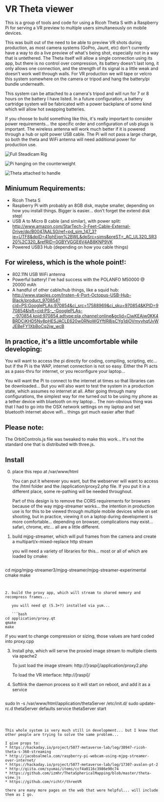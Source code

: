 
# VR Theta viewer

This is a group of tools and code for using a Ricoh Theta S with a Raspberry Pi for serving a VR preview to multiple users simultaneously on mobile devices.

This was built out of the need to be able to preview VR shots during production, as most camera systems (GoPro, Jaunt, etc) don't currently have a way to do a live preview of what's being shot, especially not in a way that is untethered.  The Theta itself will allow a single connection using its app, but there is no control over compression, its battery doesn't last long, it only allows one connection, and the strength of its signal is a little weak and doesn't work well through walls.  For VR production we will tape or velcro this system somewhere on the camera or tripod and hang the battery/pi bundle underneath.

This system can be attached to a camera's tripod and will run for 7 or 8 hours on the battery I have listed.  In a future configuration, a battery cartridge system will be fabricated with a power backplane of some kind which will allow hot swapping batteries.

If you choose to build something like this, it's really important to consider power requirements... the specific order and configuration of usb plugs is important.  The wireless antenna will work much better if it is powered through a hub or split power USB cable.  The Pi will not pass a large charge, so both the theta and WiFi antenna will need additional power for production use.

![Full Steadicam Rig](images/wide.jpg)

![Pi hanging on the counterweight](images/pi.jpg)

![Theta attached to handle](images/theta.jpg)


## Miniumum Requirements:

* Ricoh Theta S
* Raspberry Pi with probably an 8GB disk, maybe smaller, depending on how you install things.  Bigger is easier... don't forget the extend disk step!
* USB A to Micro B cable (and similar), with power split: http://www.amazon.com/StarTech-3-Feet-Cable-External-Drive/dp/B0047AALS0/ref=pd_sim_147_3?ie=UTF8&dpID=41phEjqn%2BWL&dpSrc=sims&preST=_AC_UL320_SR320%2C320_&refRID=0GBYVGGE6V4AB8KNP9VK
* Powered USB3 Hub (depending on how you cable things)

## For wireless, which is the whole point!:

* 802.11N USB WiFi antenna
* Powerful battery!  I've had success with the POLANFO M50000 @ 20000 mAh
* A handful of other cable/hub things, like a squid hub: http://www.staples.com/Insten-4-Port-Octopus-USB-Hub-Black/product_970854?cid=PS:GooglePLAs:970854&ci_src=17588969&ci_sku=970854&KPID=970854&lsft=cid:PS-_-GooglePLAs-_-970854,kpid:970854,adtype:pla,channel:online&gclid=CjwKEAjw0KK4BRDCiKHD5Ny8pHESJACLE620w0RNoWGYftIR8jsCYg1djOVmyvhqfJvWJEBeFY1XbBoCq2jw_wcB

## In practice, it's a little uncomfortable while developing:

You will want to access the pi directly for coding, compiling, scripting, etc... but if the Pi is the WAP, internet connection is not so easy.  Either the Pi acts as a pass-thru for internet, or you reconfigure your laptop...

You will want the Pi to connect to the internet at times so that libraries can be downloaded... But you will also want to test the system in a production state, which assumes no internet at all.  After going through many configurations, the simplest way for me turned out to be using my phone as a tether device with bluetooth on my laptop... The non-obvious thing was that I had to go into the OSX network settings on my laptop and set bluetooth internet above wifi... things got much easier after that!

## Please note:

The OrbitControls.js file was tweaked to make this work...  It's not the standard one that is distributed with three.js.

## Install

0. place this repo at /var/www/html

   You can put it wherever you want, but the webserver will want to access the /html folder and the /application/proxy2.php file.  If you put it in a different place, some re-pathing will be needed throughout.

   Part of this design is to remove the CORS requirements for browsers because of the way mjpg-streamer works... the intention in production use is for this to be viewed through multiple mobile devices while on set shooting, but in practice, viewing it on a laptop during development is more comfortable... depending on browser, complications may exist... safari, chrome, etc... all are a little different.

1. build mjpg-streamer, which will pull frames from the camera and create a multipart/x-mixed-replace http stream

   you will need a variety of libraries for this... most or all of which are loaded by cmake:

   ```bash
cd mjpg/mjpg-streamer3/mjpg-streamer/mjpg-streamer-experimental
cmake
make
```


2. build the proxy app, which will stream to shared memory and recompress frames...

   you will need qt (5.3+?) installed via yum...

   ```bash
cd application/proxy.qt
qmake
make
```

   if you want to change compression or sizing, those values are hard coded into proxy.cpp



3. Install php, which will serve the proxied image stream to multiple clients via apache2

   To just load the image stream:
   http://[raspi]/application/proxy2.php

   To load the VR interface:
   http://[raspi]/



4. Softlink the daemon process so it will start on reboot, and add it as a service

   ```bash
sudo ln -s /var/www/html/application/thetaServer /etc/init.d/
sudo update-rc.d thetaServer defaults
service thetaServer start
```



This whole system is very much still in development... but I know that other people are trying to solve the same problem...

I give props to:
* https://hackaday.io/project/5077-metaverse-lab/log/30947-ricoh-theta-s-360-streaming
* http://jacobsalmela.com/raspberry-pi-webcam-using-mjpg-streamer-over-internet/
* https://hackaday.io/project/5077-metaverse-lab/log/17307-avalon-pt-2
* http://qiita.com/syumai/items/ccf4a0116c3986e90c74
* https://github.com/izmhr/ThetaSphericalMapping/blob/master/theta-view.js
* https://github.com/richtr/threeVR

there are many more pages on the web that were helpful... will include them as I go.



